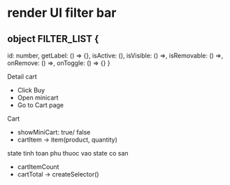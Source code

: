 # render UI filter bar
## object FILTER_LIST {
   id: number,
   getLabel: () => {},
   isActive: (),
   isVisible: () =>,
   isRemovable: () =>,
   onRemove: () =>,
   onToggle: () => {}
}

Detail cart
- Click Buy
- Open minicart
- Go to Cart page

Cart
- showMiniCart: true/ false
- cartItem -> item(product, quantity)

state tinh toan phu thuoc vao state co san
- cartItemCount
- cartTotal
-> createSelector()
